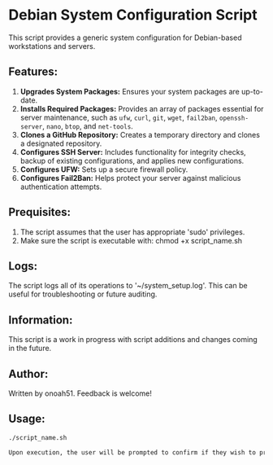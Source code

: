 # Debian System Configuration Script

This script provides a generic system configuration for Debian-based workstations and servers.

## Features:

1. **Upgrades System Packages:** Ensures your system packages are up-to-date.
2. **Installs Required Packages:** Provides an array of packages essential for server maintenance, such as `ufw`, `curl`, `git`, `wget`, `fail2ban`, `openssh-server`, `nano`, `btop`, and `net-tools`.
3. **Clones a GitHub Repository:** Creates a temporary directory and clones a designated repository.
4. **Configures SSH Server:** Includes functionality for integrity checks, backup of existing configurations, and applies new configurations.
5. **Configures UFW:** Sets up a secure firewall policy.
6. **Configures Fail2Ban:** Helps protect your server against malicious authentication attempts.

## Prequisites:

1. The script assumes that the user has appropriate 'sudo' privileges.
2. Make sure the script is executable with: chmod +x script_name.sh

## Logs:

The script logs all of its operations to '~/system_setup.log'. This can be useful for troubleshooting or future auditing.

## Information:

This script is a work in progress with script additions and changes coming in the future.

## Author:

Written by onoah51. Feedback is welcome!

## Usage:

```sh
./script_name.sh

Upon execution, the user will be prompted to confirm if they wish to proceed with the configuration.